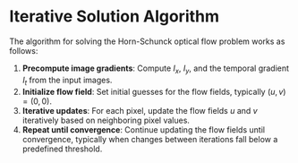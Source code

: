 # Iterative Solution Algorithm

The algorithm for solving the Horn-Schunck optical flow problem works as follows:

1. **Precompute image gradients**: Compute $I_x$, $I_y$, and the temporal gradient $I_t$ from the input images.
2. **Initialize flow field**: Set initial guesses for the flow fields, typically $(u, v) = (0, 0)$.
3. **Iterative updates**: For each pixel, update the flow fields $u$ and $v$ iteratively based on neighboring pixel values.
4. **Repeat until convergence**: Continue updating the flow fields until convergence, typically when changes between iterations fall below a predefined threshold.

